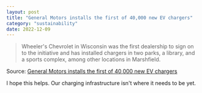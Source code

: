 ```yaml
---
layout: post
title: "General Motors installs the first of 40,000 new EV chargers"
category: "sustainability"
date: 2022-12-09
---
```


>Wheeler's Chevrolet in Wisconsin was the first dealership to sign on to the initiative and has installed chargers in two parks, a library, and a sports complex, among other locations in Marshfield.

Source: [General Motors installs the first of 40,000 new EV chargers](https://arstechnica.com/cars/2022/12/general-motors-installs-the-first-of-40000-new-ev-chargers/)

I hope this helps. Our charging infrastructure isn't where it needs to be yet.
